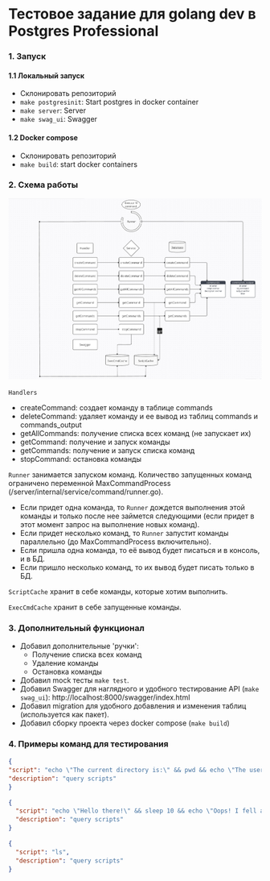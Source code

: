 # Тестовое задание для golang dev в Postgres Professional

### 1. Запуск
#### 1.1 Локальный запуск
- Склонировать репозиторий
- ```make postgresinit```: Start postgres in docker container
- ```make server```: Server
- ```make swag_ui```: Swagger

#### 1.2 Docker compose
- Склонировать репозиторий
- ```make build```: start docker containers

### 2. Схема работы

![project work schema](img/work_schema.png)

`Handlers`
- createCommand: создает команду в таблице commands
- deleteCommand: удаляет команду и ее вывод из таблиц commands и commands_output
- getAllCommands: получение списка всех команд (не запускает их)
- getCommand: получение и запуск команды
- getCommands: получение и запуск списка команд
- stopCommand: остановка команды

`Runner` занимается запуском команд. Количество запущенных команд ограничено переменной MaxCommandProcess (/server/internal/service/command/runner.go).  
- Если придет одна команда, то `Runner` дождется выполнения этой команды и только после нее займется следующими (если придет в этот момент запрос на выполнение новых команд).  
- Если придет несколько команд, то `Runner` запустит команды параллельно (до MaxCommandProcess включительно).
- Если пришла одна команда, то её вывод будет писаться и в консоль, и в БД.
- Если пришло несколько команд, то их вывод будет писать только в БД.

`ScriptCache` хранит в себе команды, которые хотим выполнить. 

`ExecCmdCache` хранит в себе запущенные команды.

### 3. Дополнительный функционал
- Добавил дополнительные 'ручки':  
    - Получение списка всех команд
    - Удаление команды
    - Остановка команды
- Добавил mock тесты ```make test```.
- Добавил Swagger для наглядного и удобного тестирование API (```make swag_ui```): http://localhost:8000/swagger/index.html
- Добавил migration для удобного добавления и изменения таблиц (используется как пакет).
- Добавил сборку проекта через docker compose (```make build```)

### 4. Примеры команд для тестирования

```json
{
"script": "echo \"The current directory is:\" && pwd && echo \"The user logged in is:\" && whoami",
"description": "query scripts"
}
```

```json
{
  "script": "echo \"Hello there!\" && sleep 10 && echo \"Oops! I fell asleep for a couple seconds!\"",
  "description": "query scripts"
}
```

```json
{
  "script": "ls",
  "description": "query scripts"
}
```